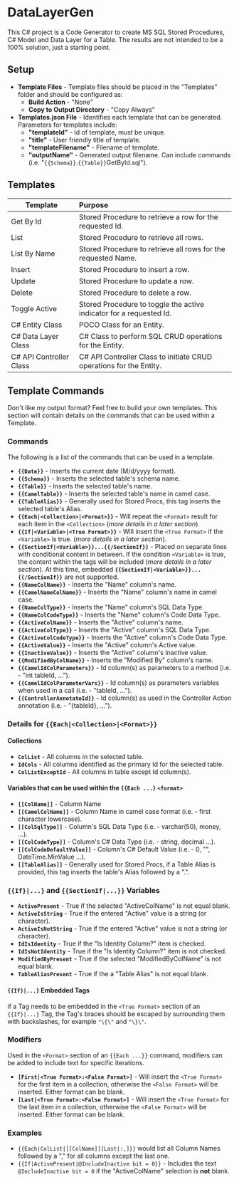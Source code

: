 # DataLayerGen

This C# project is a Code Generator to create MS SQL Stored Procedures, C# Model and Data Layer for a Table. The results are not intended to be a 100% solution, just a starting point.

## Setup

* **Template Files** - Template files should be placed in the "Templates" folder and should be configured as:
  * **Build Action** - "None"
  * **Copy to Output Directory** - "Copy Always"
* **Templates.json File** - Identifies each template that can be generated. Parameters for templates include:
  * **"templateId"** - Id of template, must be unique.
  * **"title"** - User friendly title of template.
  * **"templateFilename"** - Filename of template.
  * **"outputName"** - Generated output filename.  Can include commands (i.e. "`{{Schema}}`.`{{Table}}`GetById.sql").

## Templates

| Template | Purpose |
| --- | :--- |
| Get By Id | Stored Procedure to retrieve a row for the requested Id. |
| List | Stored Procedure to retrieve all rows. |
| List By Name | Stored Procedure to retrieve all rows for the requested Name. |
| Insert | Stored Procedure to insert a row. |
| Update | Stored Procedure to update a row. |
| Delete | Stored Procedure to delete a row. |
| Toggle Active | Stored Procedure to toggle the active indicator for a requested Id. |
| C# Entity Class | POCO Class for an Entity. |
| C# Data Layer Class | C# Class to perform SQL CRUD operations for the Entity. |
| C# API Controller Class | C# API Controller Class to initiate CRUD operations for the Entity. |

## Template Commands

Don't like my output format?  Feel free to build your own templates.  This section will contain details on the commands that can be used within a Template.

### Commands

The following is a list of the commands that can be used in a template.

* **`{{Date}}`** - Inserts the current date (M/d/yyyy format).
* **`{{Schema}}`** - Inserts the selected table's schema name.
* **`{{Table}}`** - Inserts the selected table's name.
* **`{{CamelTable}}`** - Inserts the selected table's name in camel case.
* **`{{TableAlias}}`** - Generally used for Stored Procs, this tag inserts the selected table's Alias.
* **`{{Each|<Collection>|<Format>}}`** - Will repeat the `<Format>` result for each item in the `<Collection>` (*more details in a later section*).
* **`{{If|<Variable>|<True Format>}}`** - Will insert the `<True Format>` if the `<Variable>` is true.  (*more details in a later section*).
* **`{{SectionIf|<Variable>}}...{{/SectionIf}}`** - Placed on separate lines with conditional content in between.  If the condition `<Variable>` is true, the content within the tags will be included (*more details in a later section*).  At this time, embedded **`{{SectionIf|<Variable>}}...{{/SectionIf}}`** are not supported.
* **`{{NameColName}}`** - Inserts the "Name" column's name.
* **`{{CamelNameColName}}`** - Inserts the "Name" column's name in camel case.
* **`{{NameColType}}`** - Inserts the "Name" column's SQL Data Type.
* **`{{NameColCodeType}}`** - Inserts the "Name" column's Code Data Type.
* **`{{ActiveColName}}`** - Inserts the "Active" column's name.
* **`{{ActiveColType}}`** - Inserts the "Active" column's SQL Data Type.
* **`{{ActiveColCodeType}}`** - Inserts the "Active" column's Code Data Type.
* **`{{ActiveValue}}`** - Inserts the "Active" column's Active value.
* **`{{InactiveValue}}`** - Inserts the "Active" column's Inactive value.
* **`{{ModifiedByColName}}`** - Inserts the "Modified By" column's name.
* **`{{CamelIdColParameters}}`** - Id column(s) as parameters to a method (i.e. - "int tableId, ...").
* **`{{CamelIdColParameterVars}}`** - Id column(s) as parameters variables when used in a call (i.e. - "tableId, ...").
* **`{{ControllerAnnotateId}}`** - Id column(s) as used in the Controller Action annotation (i.e. - "{tableId}, ...").

### Details for `{{Each|<Collection>|<Format>}}`

#### Collections

* **`ColList`** - All columns in the selected table.
* **`IdCols`** - All columns identified as the primary Id for the selected table.
* **`ColListExceptId`** - All columns in table except Id column(s).

#### Variables that can be used within the `{{Each ...}` `<format>`

* **`[[ColName]]`** - Column Name
* **`[[CamelColName]]`** - Column Name in camel case format (i.e. - first character lowercase).
* **`[[ColSqlType]]`** - Column's SQL Data Type (i.e. - varchar(50), money, ...).
* **`[[ColCodeType]]`** - Column's C# Data Type (i.e. - string, decimal ...).
* **`[[ColCodeDefaultValue]]`** - Column's C# Default Value (i.e. - 0, "", DateTime.MinValue ...).
* **`[[TableAlias]]`** - Generally used for Stored Procs, if a Table Alias is provided, this tag inserts the table's Alias followed by a ".".

### `{{If}|...}` and `{{SectionIf|...}}` Variables

* **`ActivePresent`** - True if the selected "ActiveColName" is not equal blank.
* **`ActiveIsString`** - True if the entered "Active" value is a string (or character).
* **`ActiveIsNotString`** - True if the entered "Active" value is not a string (or character).
* **`IdIsIdentity`** - True if the "Is Identity Column?" item is checked.
* **`IdIsNotIdentity`** - True if the "Is Identity Column?" item is not checked.
* **`ModifiedByPresent`** - True if the selected "ModifiedByColName" is not equal blank.
* **`TableAliasPresent`** - True if the a "Table Alias" is not equal blank.

#### `{{If}|...}` Embedded Tags

if a Tag needs to be embedded in the `<True Format>` section of an `{{If}|...}` Tag, the Tag's braces should be escaped by surrounding them with backslashes, for example `"\{\"` and `"\}\"`.

### Modifiers

Used in the `<Format>` section of an `{{Each ...}}` command, modifiers can be added to include text for specific iterations.

* **`[First|<True Format>:<False Format>]`** - Will insert the `<True Format>` for the first item in a collection, otherwise the `<False Format>` will be inserted.  Either format can be blank.
* **`[Last|<True Format>:<False Format>]`** - Will insert the `<True Format>` for the last item in a collection, otherwise the `<False Format>` will be inserted.  Either format can be blank.

### Examples

* `{{Each|ColList|[[ColName]][Last|:,]}}` would list all Column Names followed by a "," for all columns except the last one.
* `{{If|ActivePresent|@IncludeInactive bit = 0}}` - Includes the text `@IncludeInactive bit = 0` if the "ActiveColName" selection is **not** blank.
